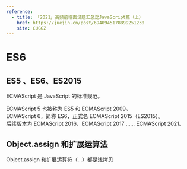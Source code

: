 ```yaml
---
reference:
  - title: 「2021」高频前端面试题汇总之JavaScript篇（上）
    href: https://juejin.cn/post/6940945178899251230
    site: CUGGZ
---
```


# ES6

## ES5 、ES6、ES2015

ECMAScript 是 JavaScript 的标准规范。

ECMAScript 5 也被称为 ES5 和 ECMAScript 2009。
<br/>ECMAScript 6，简称 ES6，正式名 ECMAScript 2015（ES2015）。
<br/>后续版本为 ECMAScript 2016、ECMAScript  2017 …… ECMAScript 2021。


## Object.assign 和扩展运算法

Object.assign 和扩展运算符（...）都是浅拷贝
